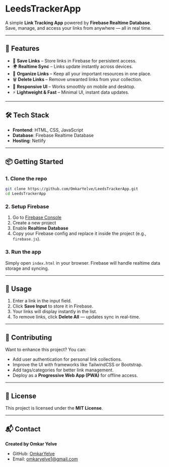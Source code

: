 # LeedsTrackerApp

A simple **Link Tracking App** powered by **Firebase Realtime Database**. Save, manage, and access your links from anywhere — all in real time.  

---

## 🚀 Features  

- 🔗 **Save Links** – Store links in Firebase for persistent access.  
- 🌍 **Realtime Sync** – Links update instantly across devices.  
- 📂 **Organize Links** – Keep all your important resources in one place.  
- 🗑 **Delete Links** – Remove unwanted links from your collection.  
- 📱 **Responsive UI** – Works smoothly on mobile and desktop.  
- ⚡ **Lightweight & Fast** – Minimal UI, instant data updates.  

---

## 🛠 Tech Stack  

- **Frontend**: HTML, CSS, JavaScript  
- **Database**: Firebase Realtime Database  
- **Hosting**: Netlify  

---

## 📦 Getting Started  

### 1. Clone the repo
```bash
git clone https://github.com/OmkarYelve/LeedsTrackerApp.git
cd LeedsTrackerApp
````

### 2. Setup Firebase

1. Go to [Firebase Console](https://console.firebase.google.com/)
2. Create a new project
3. Enable **Realtime Database**
4. Copy your Firebase config and replace it inside the project (e.g., `firebase.js`).

### 3. Run the app

Simply open `index.html` in your browser.
Firebase will handle realtime data storage and syncing.

---

## 🎯 Usage

1. Enter a link in the input field.
2. Click **Save Input** to store it in Firebase.
3. Your links will display instantly in the list.
4. To remove links, click **Delete All** — updates sync in real-time.

---

## 🤝 Contributing

Want to enhance this project? You can:

* Add user authentication for personal link collections.
* Improve the UI with frameworks like TailwindCSS or Bootstrap.
* Add tags/categories for better link management.
* Deploy as a **Progressive Web App (PWA)** for offline access.

---

## 📄 License

This project is licensed under the **MIT License**.

---

## 📬 Contact

**Created by Omkar Yelve**

* GitHub: [OmkarYelve](https://github.com/OmkarYelve)
* Email: [omkaryelve1@gmail.com](mailto:omkaryelve1@gmail.com)

```


